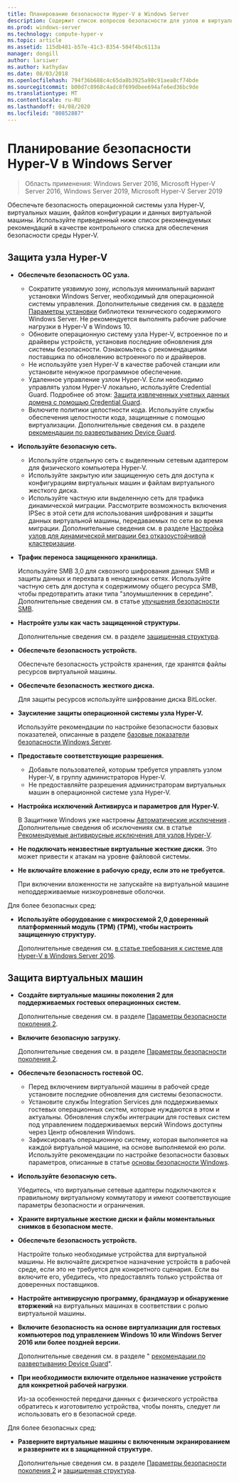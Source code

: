 ```yaml
---
title: Планирование безопасности Hyper-V в Windows Server
description: Содержит список вопросов безопасности для узлов и виртуальных машин Hyper-v.
ms.prod: windows-server
ms.technology: compute-hyper-v
ms.topic: article
ms.assetid: 115db481-b57e-41c3-8354-504f4bc6113a
manager: dongill
author: larsiwer
ms.author: kathydav
ms.date: 08/03/2018
ms.openlocfilehash: 794f36b688c4c65da8b3925a98c91aea8cf74bde
ms.sourcegitcommit: b00d7c8968c4adc8f699dbee694afe6ed36bc9de
ms.translationtype: MT
ms.contentlocale: ru-RU
ms.lasthandoff: 04/08/2020
ms.locfileid: "80852887"
---
```

# <a name="plan-for-hyper-v-security-in-windows-server"></a>Планирование безопасности Hyper-V в Windows Server

>Область применения: Windows Server 2016, Microsoft Hyper-V Server 2016, Windows Server 2019, Microsoft Hyper-V Server 2019

Обеспечьте безопасность операционной системы узла Hyper-V, виртуальных машин, файлов конфигурации и данных виртуальной машины. Используйте приведенный ниже список рекомендуемых рекомендаций в качестве контрольного списка для обеспечения безопасности среды Hyper-V.

## <a name="secure-the-hyper-v-host"></a>Защита узла Hyper-V
- **Обеспечьте безопасность ОС узла.**
    - Сократите уязвимую зону, используя минимальный вариант установки Windows Server, необходимый для операционной системы управления. Дополнительные сведения см. в [разделе Параметры установки](/windows-server/windows-server#installation-options) библиотеки технического содержимого Windows Server. Не рекомендуется выполнять рабочие рабочие нагрузки в Hyper-V в Windows 10.
    - Обновите операционную систему узла Hyper-V, встроенное по и драйверы устройств, установив последние обновления для системы безопасности. Ознакомьтесь с рекомендациями поставщика по обновлению встроенного по и драйверов.
    - Не используйте узел Hyper-V в качестве рабочей станции или установите ненужное программное обеспечение.
    - Удаленное управление узлом Hyper-V. Если необходимо управлять узлом Hyper-V локально, используйте Credential Guard. Подробнее об этом: [Защита извлеченных учетных данных домена с помощью Credential Guard](https://docs.microsoft.com/windows/access-protection/credential-guard/credential-guard).
    - Включите политики целостности кода. Используйте службы обеспечения целостности кода, защищенные с помощью виртуализации. Дополнительные сведения см. в разделе [рекомендации по развертыванию Device Guard](https://docs.microsoft.com/windows/device-security/device-guard/device-guard-deployment-guide).
- **Используйте безопасную сеть.**
    - Используйте отдельную сеть с выделенным сетевым адаптером для физического компьютера Hyper-V.
    - Используйте закрытую или защищенную сеть для доступа к конфигурациям виртуальных машин и файлам виртуального жесткого диска.
    - Используйте частную или выделенную сеть для трафика динамической миграции. Рассмотрите возможность включения IPSec в этой сети для использования шифрования и защиты данных виртуальной машины, передаваемых по сети во время миграции. Дополнительные сведения см. в разделе [Настройка узлов для динамической миграции без отказоустойчивой кластеризации](../deploy/set-up-hosts-for-live-migration-without-failover-clustering.md).
- **Трафик переноса защищенного хранилища.** 

    Используйте SMB 3,0 для сквозного шифрования данных SMB и защиты данных и перехвата в ненадежных сетях. Используйте частную сеть для доступа к содержимому общего ресурса SMB, чтобы предотвратить атаки типа "злоумышленник в середине". Дополнительные сведения см. в статье [улучшения безопасности SMB](https://technet.microsoft.com/library/dn551363.aspx). 
- **Настройте узлы как часть защищенной структуры.** 

    Дополнительные сведения см. в разделе [защищенная структура](../../../security/guarded-fabric-shielded-vm/guarded-fabric-and-shielded-vms-top-node.md).
- **Обеспечьте безопасность устройств.** 

    Обеспечьте безопасность устройств хранения, где хранятся файлы ресурсов виртуальной машины.
    
- **Обеспечьте безопасность жесткого диска.** 

    Для защиты ресурсов используйте шифрование диска BitLocker.
    
- **Заусиление защиты операционной системы узла Hyper-V.** 

    Используйте рекомендации по настройке безопасности базовых показателей, описанные в разделе [базовые показатели безопасности Windows Server](https://docs.microsoft.com/windows/device-security/windows-security-baselines).
    
- **Предоставьте соответствующие разрешения.**
    - Добавьте пользователей, которым требуется управлять узлом Hyper-V, в группу администраторов Hyper-V.
    - Не предоставляйте разрешения администраторам виртуальных машин в операционной системе узла Hyper-V.

- **Настройка исключений Антивируса и параметров для Hyper-V.**  

    В Защитнике Windows уже настроены [Автоматические исключения](https://docs.microsoft.com/windows/security/threat-protection/windows-defender-antivirus/configure-server-exclusions-windows-defender-antivirus) . Дополнительные сведения об исключениях см. в статье [Рекомендуемые антивирусные исключения для узлов Hyper-V](https://support.microsoft.com/kb/3105657). 

- **Не подключать неизвестные виртуальные жесткие диски.** Это может привести к атакам на уровне файловой системы.

- **Не включайте вложение в рабочую среду, если это не требуется.**

    При включении вложенности не запускайте на виртуальной машине неподдерживаемые низкоуровневые оболочки.  

Для более безопасных сред:

- **Используйте оборудование с микросхемой 2,0 доверенный платформенный модуль (TPM) (TPM), чтобы настроить защищенную структуру.** 

    Дополнительные сведения см. [в статье требования к системе для Hyper-V в Windows Server 2016](../system-requirements-for-hyper-v-on-windows.md).

## <a name="secure-virtual-machines"></a>Защита виртуальных машин
- **Создайте виртуальные машины поколения 2 для поддерживаемых гостевых операционных систем.** 

    Дополнительные сведения см. в разделе [Параметры безопасности поколения 2](../learn-more/Generation-2-virtual-machine-security-settings-for-Hyper-V.md).
    
- **Включите безопасную загрузку.** 

    Дополнительные сведения см. в разделе [Параметры безопасности поколения 2](../learn-more/Generation-2-virtual-machine-security-settings-for-Hyper-V.md).
    
- **Обеспечьте безопасность гостевой ОС.**

    - Перед включением виртуальной машины в рабочей среде установите последние обновления для системы безопасности.
    - Установите службы Integration Services для поддерживаемых гостевых операционных систем, которые нуждаются в этом и актуальны. Обновления службы интеграции для гостевых систем под управлением поддерживаемых версий Windows доступны через Центр обновления Windows.
    - Зафиксировать операционную систему, которая выполняется на каждой виртуальной машине, на основе выполняемой ею роли. Используйте рекомендации по настройке безопасности базовых параметров, описанные в статье [основы безопасности Windows](https://docs.microsoft.com/windows/device-security/windows-security-baselines).
    
- **Используйте безопасную сеть.** 

    Убедитесь, что виртуальные сетевые адаптеры подключаются к правильному виртуальному коммутатору и имеют соответствующие параметры безопасности и ограничения.
    
- **Храните виртуальные жесткие диски и файлы моментальных снимков в безопасном месте.**

- **Обеспечьте безопасность устройств.** 

    Настройте только необходимые устройства для виртуальной машины. Не включайте дискретное назначение устройств в рабочей среде, если это не требуется для конкретного сценария. Если вы включите его, убедитесь, что предоставлять только устройства от доверенных поставщиков. 
    
- **Настройте антивирусную программу, брандмауэр и обнаружение вторжений** на виртуальных машинах в соответствии с ролью виртуальной машины.

- **Включите безопасность на основе виртуализации для гостевых компьютеров под управлением Windows 10 или Windows Server 2016 или более поздней версии.** 

    Дополнительные сведения см. в разделе " [рекомендации по развертыванию Device Guard](https://docs.microsoft.com/windows/device-security/device-guard/device-guard-deployment-guide)".
    
- **При необходимости включите отдельное назначение устройств для конкретной рабочей нагрузки**. 

    Из-за особенностей передачи данных с физического устройства обратитесь к изготовителю устройства, чтобы понять, следует ли использовать его в безопасной среде.

Для более безопасных сред:

- **Разверните виртуальные машины с включенным экранированием и разверните их в защищенной структуре.** 

    Дополнительные сведения см. в разделе [Параметры безопасности поколения 2](../learn-more/Generation-2-virtual-machine-security-settings-for-Hyper-V.md) и [защищенная структура](../../../security/guarded-fabric-shielded-vm/guarded-fabric-and-shielded-vms-top-node.md).
